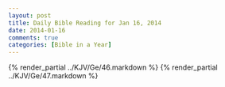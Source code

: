 ```yaml
---
layout: post
title: Daily Bible Reading for Jan 16, 2014
date: 2014-01-16
comments: true
categories: [Bible in a Year]
---
```

{% render_partial ../KJV/Ge/46.markdown %}
{% render_partial ../KJV/Ge/47.markdown %}
